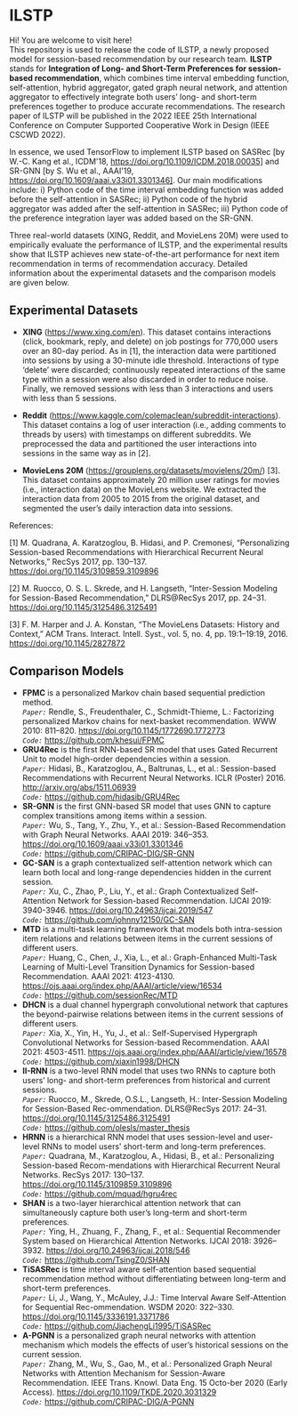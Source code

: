 ILSTP
=====
Hi! You are welcome to visit here!<br>
This repository is used to release the code of ILSTP, a newly proposed model for session-based recommendation by our research team. **ILSTP** stands for **Integration of Long- and Short-Term Preferences for session-based recommendation**, which combines time interval embedding function, self-attention, hybrid aggregator, gated graph neural network, and attention aggregator to effectively integrate both users’ long- and short-term preferences together to produce accurate recommendations. The research paper of ILSTP will be published in the 2022 IEEE 25th International Conference on Computer Supported Cooperative Work in Design (IEEE CSCWD 2022).


In essence, we used TensorFlow to implement ILSTP based on SASRec [by W.-C. Kang et al., ICDM'18, https://doi.org/10.1109/ICDM.2018.00035] and SR-GNN [by S. Wu et al., AAAI'19, https://doi.org/10.1609/aaai.v33i01.3301346]. Our main modifications include: i) Python code of the time interval embedding function was added before the self-attention in SASRec; ii) Python code of the hybrid aggregator was added after the self-attention in SASRec; iii) Python code of the preference integration layer was added based on the SR-GNN.


Three real-world datasets (XING, Reddit, and MovieLens 20M) were used to empirically evaluate the performance of ILSTP, and the experimental results show that ILSTP achieves new state-of-the-art performance for next item recommendation in terms of recommendation accuracy. Detailed information about the experimental datasets and the comparison models are given below.


Experimental Datasets
--
* **XING** (https://www.xing.com/en). This dataset contains interactions (click, bookmark, reply, and delete) on job postings for 770,000 users over an 80-day period. As in [1], the interaction data were partitioned into sessions by using a 30-minute idle threshold. Interactions of type ‘delete’ were discarded; continuously repeated interactions of the same type within a session were also discarded in order to reduce noise. Finally, we removed sessions with less than 3 interactions and users with less than 5 sessions.

* **Reddit** (https://www.kaggle.com/colemaclean/subreddit-interactions). This dataset contains a log of user interaction (i.e., adding comments to threads by users) with timestamps on different subreddits. We preprocessed the data and partitioned the user interactions into sessions in the same way as in [2].

* **MovieLens 20M** (https://grouplens.org/datasets/movielens/20m/) [3]. This dataset contains approximately 20 million user ratings for movies (i.e., interaction data) on the MovieLens website. We extracted the interaction data from 2005 to 2015 from the original dataset, and segmented the user’s daily interaction data into sessions.


References:

[1] M. Quadrana, A. Karatzoglou, B. Hidasi, and P. Cremonesi, “Personalizing Session-based Recommendations with Hierarchical Recurrent Neural Networks,” RecSys 2017, pp. 130–137. https://doi.org/10.1145/3109859.3109896


[2] M. Ruocco, O. S. L. Skrede, and H. Langseth, “Inter-Session Modeling for Session-Based Recommendation,” DLRS@RecSys 2017, pp. 24–31. https://doi.org/10.1145/3125486.3125491


[3] F. M. Harper and J. A. Konstan, “The MovieLens Datasets: History and Context,” ACM Trans. Interact. Intell. Syst., vol. 5, no. 4, pp. 19:1–19:19, 2016. https://doi.org/10.1145/2827872


Comparison Models
------
* **FPMC** is a personalized Markov chain based sequential prediction method.<br>
*`Paper:`* Rendle, S., Freudenthaler, C., Schmidt-Thieme, L.: Factorizing personalized Markov chains for next-basket recommendation. WWW 2010: 811–820. https://doi.org/10.1145/1772690.1772773<br>
*`Code:`* https://github.com/khesui/FPMC
* **GRU4Rec** is the first RNN-based SR model that uses Gated Recurrent Unit to model high-order dependencies within a session.<br>
*`Paper:`* Hidasi, B., Karatzoglou, A., Baltrunas, L., et al.: Session-based Recommendations with Recurrent Neural Networks. ICLR (Poster) 2016. http://arxiv.org/abs/1511.06939<br>
*`Code:`* https://github.com/hidasib/GRU4Rec
* **SR-GNN** is the first GNN-based SR model that uses GNN to capture complex transitions among items within a session.<br>
*`Paper:`* Wu, S., Tang, Y., Zhu, Y., et al.: Session-Based Recommendation with Graph Neural Networks. AAAI 2019: 346–353. https://doi.org/10.1609/aaai.v33i01.3301346<br>
*`Code:`* https://github.com/CRIPAC-DIG/SR-GNN
* **GC-SAN** is a graph contextualized self-attention network which can learn both local and long-range dependencies hidden in the current session.<br>
*`Paper:`* Xu, C., Zhao, P., Liu, Y., et al.: Graph Contextualized Self-Attention Network for Session-based Recommendation. IJCAI 2019: 3940-3946. https://doi.org/10.24963/ijcai.2019/547<br>
*`Code:`* https://github.com/johnny12150/GC-SAN
* **MTD** is a multi-task learning framework that models both intra-session item relations and relations between items in the current sessions of different users.<br>
*`Paper:`* Huang, C., Chen, J., Xia, L., et al.: Graph-Enhanced Multi-Task Learning of Multi-Level Transition Dynamics for Session-based Recommendation. AAAI 2021: 4123-4130. https://ojs.aaai.org/index.php/AAAI/article/view/16534<br>
*`Code:`* https://github.com/sessionRec/MTD
* **DHCN** is a dual channel hypergraph convolutional network that captures the beyond-pairwise relations between items in the current sessions of different users.<br>
*`Paper:`* Xia, X., Yin, H., Yu, J., et al.: Self-Supervised Hypergraph Convolutional Networks for Session-based Recommendation. AAAI 2021: 4503-4511. https://ojs.aaai.org/index.php/AAAI/article/view/16578<br>
*`Code:`* https://github.com/xiaxin1998/DHCN
* **II-RNN** is a two-level RNN model that uses two RNNs to capture both users’ long- and short-term preferences from historical and current sessions.<br>
*`Paper:`* Ruocco, M., Skrede, O.S.L., Langseth, H.: Inter-Session Modeling for Session-Based Rec-ommendation. DLRS@RecSys 2017: 24–31. https://doi.org/10.1145/3125486.3125491<br>
*`Code:`* https://github.com/olesls/master_thesis
* **HRNN** is a hierarchical RNN model that uses session-level and user-level RNNs to model users’ short-term and long-term preferences.<br>
*`Paper:`* Quadrana, M., Karatzoglou, A., Hidasi, B., et al.: Personalizing Session-based Recom-mendations with Hierarchical Recurrent Neural Networks. RecSys 2017: 130–137. https://doi.org/10.1145/3109859.3109896<br>
*`Code:`* https://github.com/mquad/hgru4rec
* **SHAN** is a two-layer hierarchical attention network that can simultaneously capture both user’s long-term and short-term preferences.<br>
*`Paper:`* Ying, H., Zhuang, F., Zhang, F., et al.: Sequential Recommender System based on Hierarchical Attention Networks. IJCAI 2018: 3926–3932. https://doi.org/10.24963/ijcai.2018/546<br>
*`Code:`* https://github.com/TsingZ0/SHAN
* **TiSASRec** is time interval aware self-attention based sequential recommendation method without differentiating between long-term and short-term preferences.<br>
*`Paper:`* Li, J., Wang, Y., McAuley, J.J.: Time Interval Aware Self-Attention for Sequential Rec-ommendation. WSDM 2020: 322–330. https://doi.org/10.1145/3336191.3371786<br>
*`Code:`* https://github.com/JiachengLi1995/TiSASRec
* **A-PGNN** is a personalized graph neural networks with attention mechanism which models the effects of user’s historical sessions on the current session.<br>
*`Paper:`* Zhang, M., Wu, S., Gao, M., et al.: Personalized Graph Neural Networks with Attention Mechanism for Session-Aware Recommendation. IEEE Trans. Knowl. Data Eng. 15 Octo-ber 2020 (Early Access). https://doi.org/10.1109/TKDE.2020.3031329<br>
*`Code:`* https://github.com/CRIPAC-DIG/A-PGNN
